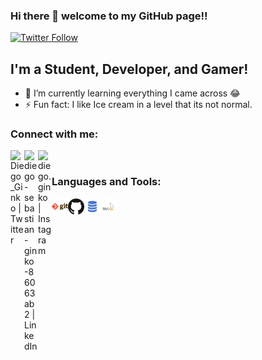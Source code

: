 ### Hi there 👋 welcome to my GitHub page!!

[![Twitter Follow](https://img.shields.io/twitter/follow/Diego_Ginko?color=1DA1F2&logo=twitter&style=for-the-badge)](https://twitter.com/intent/follow?original_referer=https%3A%2F%2Fgithub.com%2Fdiegoginko&screen_name=diegoginko)

## I'm a Student, Developer, and Gamer!



- 🌱 I’m currently learning everything I came across 😂
- ⚡ Fun fact: I like Ice cream in a level that its not normal.

<!-- - 👯 I’m looking to collaborate on ... -->
<!-- - 🤔 I’m looking for help with ... -->
<!-- - 😄 Pronouns: ... -->
<!-- - 🔭 I’m currently working on ... -->
<!-- - 📫 How to reach me: ... -->
<!-- - 💬 Ask me about ... -->

### Connect with me:

[<img align="left" alt="Diego_Ginko | Twitter" width="22px" src="https://cdn.jsdelivr.net/npm/simple-icons@v3/icons/twitter.svg" />][twitter]
[<img align="left" alt="diego-sebastian-ginko-86063ab2 | LinkedIn" width="22px" src="https://cdn.jsdelivr.net/npm/simple-icons@v3/icons/linkedin.svg" />][linkedin]
[<img align="left" alt="diego.ginko | Instagram" width="22px" src="https://cdn.jsdelivr.net/npm/simple-icons@v3/icons/instagram.svg" />][instagram]

<br />

### Languages and Tools:

[<img align="left" alt="Git" width="26px" src="https://raw.githubusercontent.com/github/explore/80688e429a7d4ef2fca1e82350fe8e3517d3494d/topics/git/git.png" />][linkedin]
[<img align="left" alt="GitHub" width="26px" src="https://raw.githubusercontent.com/github/explore/78df643247d429f6cc873026c0622819ad797942/topics/github/github.png" />][linkedin]
[<img align="left" alt="SQL" width="26px" src="https://raw.githubusercontent.com/github/explore/80688e429a7d4ef2fca1e82350fe8e3517d3494d/topics/sql/sql.png" />][linkedin]
[<img align="left" alt="MySQL" width="26px" src="https://raw.githubusercontent.com/github/explore/80688e429a7d4ef2fca1e82350fe8e3517d3494d/topics/mysql/mysql.png" />][linkedin]



[twitter]: https://twitter.com/Diego_Ginko
[instagram]: https://www.instagram.com/diego.ginko
[linkedin]: https://www.linkedin.com/in/diego-sebastian-ginko-86063ab2